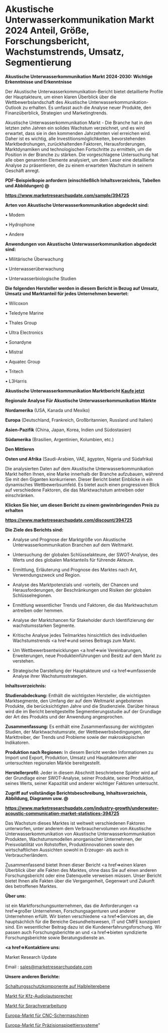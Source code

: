 # Akustische Unterwasserkommunikation Markt 2024 Anteil, Größe, Forschungsbericht, Wachstumstrends, Umsatz, Segmentierung

<strong>Akustische Unterwasserkommunikation Markt 2024-2030: Wichtige Erkenntnisse und Erkenntnisse</strong>

Der Akustische Unterwasserkommunikation-Bericht bietet detaillierte Profile der Hauptakteure, um einen klaren Überblick über die Wettbewerbslandschaft des Akustische Unterwasserkommunikation-Outlook zu erhalten. Es umfasst auch die Analyse neuer Produkte, den Finanzüberblick, Strategien und Marketingtrends.

Akustische Unterwasserkommunikation Markt - Die Branche hat in den letzten zehn Jahren ein solides Wachstum verzeichnet, und es wird erwartet, dass sie in den kommenden Jahrzehnten viel erreichen wird. Daher ist es wichtig, alle Investitionsmöglichkeiten, bevorstehenden Marktbedrohungen, zurückhaltenden Faktoren, Herausforderungen, Marktdynamiken und technologischen Fortschritte zu ermitteln, um die Position in der Branche zu stärken. Die vorgeschlagene Untersuchung hat alle oben genannten Elemente analysiert, um dem Leser eine detaillierte Analyse zu präsentieren, die zu einem erwarteten Wachstum in seinem Geschäft anregt.



<strong><b>PDF-Beispielkopie anfordern (einschließlich Inhaltsverzeichnis, Tabellen und Abbildungen) @ </b></strong>

<strong><a href=https://www.marketresearchupdate.com/sample/394725>

<strong>https://www.marketresearchupdate.com/sample/394725</u></a></strong></strong>



<strong>Arten von Akustische Unterwasserkommunikation abgedeckt sind:</strong>

• Modem

• Hydrophone

• Andere



<strong>Anwendungen von Akustische Unterwasserkommunikation abgedeckt sind:</strong>

• Militärische Überwachung

• Unterwasserüberwachung

• Unterwasserbiologische Studien



<strong>Die folgenden Hersteller werden in diesem Bericht in Bezug auf Umsatz, Umsatz und Marktanteil für jedes Unternehmen bewertet:</strong>

• Wilcoxon

• Teledyne Marine

• Thales Group

• Ultra Electronics

• Sonardyne

• Mistral

• Aquatec Group

• Tritech

• L3Harris



<strong>Akustische Unterwasserkommunikation Marktbericht <a href=https://www.marketresearchupdate.com/buynow/394725>Kaufe jetzt</a></strong>



<strong>Regionale Analyse Für Akustische Unterwasserkommunikation Märkte</strong>



<strong>Nordamerika</strong> (USA, Kanada und Mexiko)



<strong>Europa</strong> (Deutschland, Frankreich, Großbritannien, Russland und Italien)



<strong>Asien-Pazifik</strong> (China, Japan, Korea, Indien und Südostasien)



<strong>Südamerika</strong> (Brasilien, Argentinien, Kolumbien, etc.)



<strong>Den Mittleren</strong> 

<strong>Osten und Afrika</strong> (Saudi-Arabien, VAE, ägypten, Nigeria und Südafrika)

Die analysierten Daten auf dem Akustische Unterwasserkommunikation Markt helfen Ihnen, eine Marke innerhalb der Branche aufzubauen, während Sie mit den Giganten konkurrieren. Dieser Bericht bietet Einblicke in ein dynamisches Wettbewerbsumfeld. Es bietet auch einen progressiven Blick auf verschiedene Faktoren, die das Marktwachstum antreiben oder einschränken.



<strong>Klicken Sie hier, um diesen Bericht zu einem gewinnbringenden Preis zu erhalten
</strong>

<strong><a href=https://www.marketresearchupdate.com/discount/394725>https://www.marketresearchupdate.com/discount/394725</b></u></strong></a>



<strong>Die Ziele des Berichts sind:</strong>

- Analyse und Prognose der Marktgröße von Akustische Unterwasserkommunikation Branchen auf dem Weltmarkt.

- Untersuchung der globalen Schlüsselakteure, der SWOT-Analyse, des Werts und des globalen Marktanteils für führende Akteure.

- Ermittlung, Erläuterung und Prognose des Marktes nach Art, Verwendungszweck und Region.

- Analyse des Marktpotenzials und -vorteils, der Chancen und Herausforderungen, der Beschränkungen und Risiken der globalen Schlüsselregionen.

- Ermittlung wesentlicher Trends und Faktoren, die das Marktwachstum antreiben oder hemmen.

- Analyse der Marktchancen für Stakeholder durch Identifizierung der wachstumsstarken Segmente.

- Kritische Analyse jedes Teilmarktes hinsichtlich des individuellen Wachstumstrends <a href=>und</a> seines Beitrags zum Markt.

- Um Wettbewerbsentwicklungen <a href=>wie</a> Vereinbarungen, Erweiterungen, neue Produkteinführungen und Besitz auf dem Markt zu verstehen.

- Strategische Darstellung der Hauptakteure und <a href=>umfas</a>sende Analyse ihrer Wachstumsstrategien.



<strong>Inhaltsverzeichnis:</strong>



<strong>Studienabdeckung:</strong> Enthält die wichtigsten Hersteller, die wichtigsten Marktsegmente, den Umfang der auf dem Weltmarkt angebotenen Produkte, die berücksichtigten Jahre und die Studienziele. Darüber hinaus wird die im Bericht bereitgestellte Segmentierungsstudie auf der Grundlage der Art des Produkts und der Anwendung angesprochen.



<strong>Zusammenfassung:</strong> Es enthält eine Zusammenfassung der wichtigsten Studien, der Marktwachstumsrate, der Wettbewerbsbedingungen, der Markttreiber, der Trends und Probleme sowie der makroskopischen Indikatoren.



<strong>Produktion nach Regionen:</strong> In diesem Bericht werden Informationen zu Import und Export, Produktion, Umsatz und Hauptakteuren aller untersuchten regionalen Märkte bereitgestellt.



<strong>Herstellerprofil:</strong> Jeder in diesem Abschnitt beschriebene Spieler wird auf der Grundlage einer SWOT-Analyse, seiner Produkte, seiner Produktion, seines Werts, seiner Kapazität und anderer wichtiger Faktoren untersucht.



<strong><b>Zugriff auf vollständige Berichtsbeschreibung, Inhaltsverzeichnis, Abbildung, Diagramm usw. @ </b></strong>

<strong><a href=https://www.marketresearchupdate.com/industry-growth/underwater-acoustic-communication-market-statistices-394725>https://www.marketresearchupdate.com/industry-growth/underwater-acoustic-communication-market-statistices-394725</a></strong>

Das Wachstum dieses Marktes ist weltweit verschiedenen Faktoren unterworfen, unter anderem dem Verbrauchervolumen von Akustische Unterwasserkommunikation von Akustische Unterwasserkommunikation Produkten, Wachstumsmodellen anorganischer Unternehmen, der Preisvolatilität von Rohstoffen, Produktinnovationen sowie den wirtschaftlichen Aussichten sowohl in Erzeuger- als auch in Verbraucherländern.

Zusammenfassend bietet Ihnen dieser Bericht <a href=>einen</a> klaren Überblick über alle Fakten des Marktes, ohne dass Sie auf einen anderen Forschungsbericht oder eine Datenquelle verweisen müssen. Unser Bericht bietet Ihnen alle Fakten über die Vergangenheit, Gegenwart und Zukunft des betroffenen Marktes.



<strong>Über uns:</strong>

 ist ein Marktforschungsunternehmen, das die Anforderungen <a href=>großer</a> Unternehmen, Forschungsagenturen und anderer Unternehmen erfüllt. Wir bieten verschiedene <a href=>Services</a> an, die hauptsächlich für die Bereiche Gesundheitswesen, IT und CMFE konzipiert sind. Ein wesentlicher Beitrag dazu ist die Kundenerfahrungsforschung. Wir passen auch Forschungsberichte an und <a href=>bieten</a> syndizierte Forschungsberichte sowie Beratungsdienste an.



<strong><a href=>Kontaktiere uns:</a></strong>

Market Research Update

Email : sales@marketresearchupdate.com



<strong>Unsere anderen Berichte:</strong>

<a href=https://www.linkedin.com/pulse/circuit-protection-component-semiconductor-level>Schaltungsschutzkomponente auf Halbleiterebene</a>

<a href=https://www.linkedin.com/pulse/automotive-audio-speakers-market-outlooks-2023>Markt für Kfz-Audiolautsprecher</a>

<a href=https://www.linkedin.com/pulse/language-processing-market-sizing-up-anticipating-trends>Markt für Sprachverarbeitung</a>

<a href=https://www.linkedin.com/pulse/europe-cnc-shearing-machine-market-2030-future>Europa-Markt für CNC-Schermaschinen</a>

<a href=https://www.linkedin.com/pulse/europe-precision-pipetting-system-market-size-incredible>Europa-Markt für Präzisionspipettiersysteme</a>"
